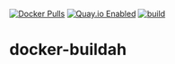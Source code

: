 [![Docker Pulls](https://badgen.net/docker/pulls/noenv/buildah)](https://hub.docker.com/r/noenv/buildah)
[![Quay.io Enabled](https://badgen.net/badge/quay%20pulls/enabled/green)](https://quay.io/repository/noenv/buildah)
[![build](https://github.com/NoEnv/docker-buildah/actions/workflows/build.yml/badge.svg)](https://github.com/NoEnv/docker-buildah/actions/workflows/build.yml)

# docker-buildah
